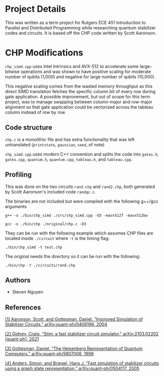 # Project Details

This was written as a term project for Rutgers ECE 451 Introduction to Parallel and Distributed Programming while researching quantum stabilizer codes and circuits. It is based off the CHP code written by Scott Aaronson.

# CHP Modifications

`chp_simd.cpp` uses Intel Intrinsics and AVX-512 to accelerate some large-bitwise operations and was shown to have positive scaling for moderate number of qubits (1,000) and negative for large number of qubits (10,000).

This negative scaling comes from the wasted memory throughput as this direct SIMD translation
fetches the specific column bit of every row during gate application. A possible improvement, but out of scope for this term project, was to manage swapping between column-major and row-major alignment so that gate application could be vectorized across the tableau column instead of row by row.

## Code structure

`chp.c` is a monolithic file and has extra functionality that was left untranslated (`printstate`, `gaussian`, `seed`, of note)

`chp_simd.cpp` uses modern C++ convention and splits the code into `gates.h`, `gates.cpp`, `quantum.h`, `quantum.cpp`, `tableau.h`, and `tableau.cpp`.

## Profiling

This was done on the two circuits `rand.chp` and `rand2.chp`, both generated by Scott Aaronson's included code `randqc.c`.

The binaries are not included but were compiled with the following g++/gcc arguments

`g++ -o ./bin/chp_simd ./src/chp_simd.cpp -O3 -mavx512f -mavx512bw`

`gcc -o ./bin/chp ./original/chp.c -O3`

They can be run with the following example which assumes CHP files are located inside `./circuit` where `-t` is the timing flag:

`./bin/chp_simd -t test.chp`

The original needs the directory so it can be run with the following:

`./bin/chp -t ./circuits/rand.chp`

## Authors

- Steven Nguyen

## References

<a href="https://arxiv.org/abs/quant-ph/0406196">[1] Aaronson, Scott, and Gottesman, Daniel. “Improved Simulation of Stabilizer Circuits.” arXiv:quant-ph/0406196, 2004</a>

<a href="https://arxiv.org/abs/2103.02202">[2] Gidney, Craig. “Stim: a fast stabilizer circuit simulator.” arXiv:2103.02202 [quant-ph], 2021 </a>

<a href="https://arxiv.org/abs/quant-ph/9807006">[3] Gottesman, Daniel. “The Heisenberg Representation of Quantum Computers.” arXiv:quant-ph/9807006, 1998 </a>

<a href="https://arxiv.org/abs/quant-ph/0504117">[4] Anders, Simon, and Briegel, Hans J. “Fast simulation of stabilizer circuits using a graph state representation.” arXiv:quant-ph/0504117, 2005 </a>
